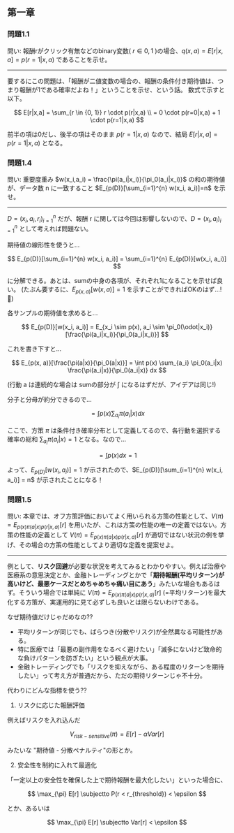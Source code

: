 ## 第一章

### 問題1.1

問い: 報酬rがクリック有無などのbinary変数( $r \in {0, 1}$ )の場合、$q(x,a) = E[r|x,a] = p(r=1|x,a)$ であることを示せ。

---

要するにこの問題は、「報酬が二値変数の場合の、報酬の条件付き期待値は、つまり報酬が1である確率だよね！」ということを示せ、という話。
数式で示すと以下。

$$
E[r|x,a] = \sum_{r \in {0, 1}} r \cdot p(r|x,a)
\\
= 0 \cdot p(r=0|x,a) + 1 \cdot p(r=1|x,a)
$$

前半の項は0だし、後半の項はそのまま  $p(r=1|x,a)$ なので、結局 $E[r|x,a] = p(r=1|x,a)$ となる。

### 問題1.4

問い: 重要度重み $w(x_i,a_i) = \frac{\pi(a_i|x_i)}{\pi_0(a_i|x_i)}$ の和の期待値が、データ数 n に一致すること $E_{p(D)}[\sum_{i=1}^{n} w(x_i, a_i)]=n$ を示せ。

---

$D = {(x_i, a_i, r_i)}_{i=1}^{n}$ だが、報酬 r に関しては今回は影響しないので、$D = {(x_i, a_i)}_{i=1}^{n}$ として考えれば問題ない。

期待値の線形性を使うと...

$$
E_{p(D)}[\sum_{i=1}^{n} w(x_i, a_i)] = \sum_{i=1}^{n} E_{p(D)}[w(x_i, a_i)]
$$

に分解できる。あとは、sumの中身の各項が、それぞれ1になることを示せば良い。
(たぶん要するに、$E_{p(x,a)}[w(x, a)] = 1$ を示すことができればOKのはず...!:thinking:)

各サンプルの期待値を求めると...

$$
E_{p(D)}[w(x_i, a_i)] = E_{x_i \sim p(x), a_i \sim \pi_0(\odot|x_i)}[\frac{\pi(a_i|x_i)}{\pi_0(a_i|x_i)}]
$$

これを書き下すと...

$$
E_{p(x, a)}[\frac{\pi(a|x)}{\pi_0(a|x)}] = \int p(x) \sum_{a_i} \pi_0(a_i|x) \frac{\pi(a_i|x)}{\pi_0(a_i|x)} dx
$$

(行動 a は連続的な場合は sumの部分が $\int$ になるはずだが、アイデアは同じ!)

分子と分母が約分できるので...

$$
= \int p(x) \sum_{a_i} \pi(a_i|x) dx
$$

ここで、方策 $\pi$ は条件付き確率分布として定義してるので、各行動を選択する確率の総和 $\sum_{a_i} \pi(a_i|x) = 1$ となる。なので...

$$
= \int p(x) dx = 1
$$

よって、$E_{p(D)}[w(x_i, a_i)] = 1$ が示されたので、$E_{p(D)}[\sum_{i=1}^{n} w(x_i, a_i)] = n$ が示されたことになる！

### 問題1.5

問い: 本章では、オフ方策評価においてよく用いられる方策の性能として、$V(\pi) = E_{p(x) \pi(a|x) p(r|x, a)}[r]$ を用いたが、これは方策の性能の唯一の定義ではない。方策の性能の定義として $V(\pi) = E_{p(x) \pi(a|x) p(r|x, a)}[r]$ が適切ではない状況の例を挙げ、その場合の方策の性能としてより適切な定義を提案せよ。

---

例として、**リスク回避**が必要な状況を考えてみるとわかりやすい。例えば治療や医療系の意思決定とか、金融トレーディングとかで「**期待報酬(平均リターン)が高いけど、最悪ケースだとめちゃめちゃ痛い目にあう**」みたいな場合もあるはず。そういう場合では単純に $V(\pi) = E_{p(x) \pi(a|x) p(r|x, a)}[r]$ (=平均リターン)を最大化する方策が、実運用的に見て必ずしも良いとは限らないわけである。

なぜ期待値だけじゃだめなの??

- 平均リターンが同じでも、ばらつき(分散やリスク)が全然異なる可能性がある。
- 特に医療では「最悪の副作用をなるべく避けたい」「滅多にないけど致命的な負けパターンを防ぎたい」という観点が大事。
- 金融トレーディングでも「リスクを抑えながら、ある程度のリターンを期待したい」って考え方が普通だから、ただの期待リターンじゃ不十分。

代わりにどんな指標を使う??

1. リスクに応じた報酬評価

例えばリスクを入れ込んだ

$$
V_{risk-sensitive}(\pi) = E[r] - \alpha Var[r]
$$

みたいな "期待値 - 分散ペナルティ"の形とか。

2. 安全性を制約に入れて最適化

「一定以上の安全性を確保した上で期待報酬を最大化したい」といった場合に、

$$
\max_{\pi} E[r] \subjectto P(r < r_{threshold}) < \epsilon
$$

とか、あるいは

$$
\max_{\pi} E[r] \subjectto Var[r] < \epsilon
$$
